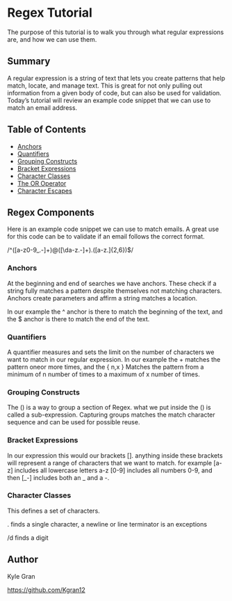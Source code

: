 # Regex Tutorial

The purpose of this tutorial is to walk you through what regular expressions are, and how we can use them.

## Summary

 A regular expression is a string of text that lets you create patterns that help match, locate, and manage text. This is great for not only pulling out information from a given body of code, but can also be used for validation. Today’s tutorial will review an example code snippet that we can use to match an email address.


## Table of Contents

- [Anchors](#anchors)
- [Quantifiers](#quantifiers)
- [Grouping Constructs](#grouping-constructs)
- [Bracket Expressions](#bracket-expressions)
- [Character Classes](#character-classes)
- [The OR Operator](#the-or-operator)
- [Character Escapes](#character-escapes)

## Regex Components
Here is an example code snippet we can use to match emails. A great use for this code can be to validate if an email follows the correct format.


/^([a-z0-9_\.-]+)@([\da-z\.-]+)\.([a-z\.]{2,6})$/

### Anchors
At the beginning and end of searches we have anchors. These check if a string fully matches a pattern despite themselves not matching characters. Anchors create parameters and affirm a string matches a location.

In our example the ^ anchor is there to match the beginning of the text, and the $ anchor is there to match the end of the text.


### Quantifiers
A quantifier measures and sets the limit on the number of characters we want to match in our regular expression. In our example the + matches the pattern oneor more times, and the { n,x } Matches the pattern from a minimum of n number  of times to a maximum of x number of times.

### Grouping Constructs

The () is a way to group a section of Regex. what we put inside the () is called a sub-expression. Capturing groups matches the match character sequence and can be used for possible reuse.

### Bracket Expressions
In our expression this would our brackets []. anything inside these brackets will represent a range of characters that we want to match. for example [a-z] includes all lowercase letters a-z [0-9] includes all numbers 0-9, and then [_-] includes both an _ and a -.
### Character Classes
This defines a set of characters.

. finds a single character, a newline or line terminator is an exceptions

/d finds a digit

## Author

Kyle Gran

https://github.com/Kgran12
